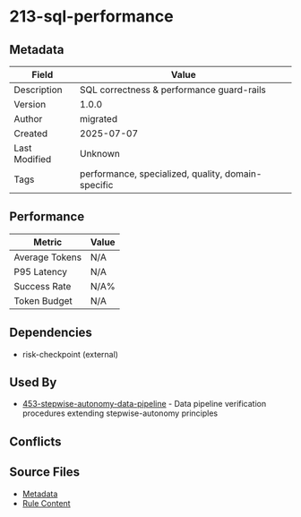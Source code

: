 # 213-sql-performance

## Metadata

| Field | Value |
|-------|-------|
| Description | SQL correctness & performance guard-rails |
| Version | 1.0.0 |
| Author | migrated |
| Created | 2025-07-07 |
| Last Modified | Unknown |
| Tags | performance, specialized, quality, domain-specific |

## Performance

| Metric | Value |
|--------|-------|
| Average Tokens | N/A |
| P95 Latency | N/A |
| Success Rate | N/A% |
| Token Budget | N/A |

## Dependencies

- risk-checkpoint (external)

## Used By

- [453-stepwise-autonomy-data-pipeline](453-stepwise-autonomy-data-pipeline.md) - Data pipeline verification procedures extending stepwise-autonomy principles

## Conflicts


## Source Files

- [Metadata](200-domain/213-sql-performance.yaml)
- [Rule Content](200-domain/213-sql-performance.mdc)